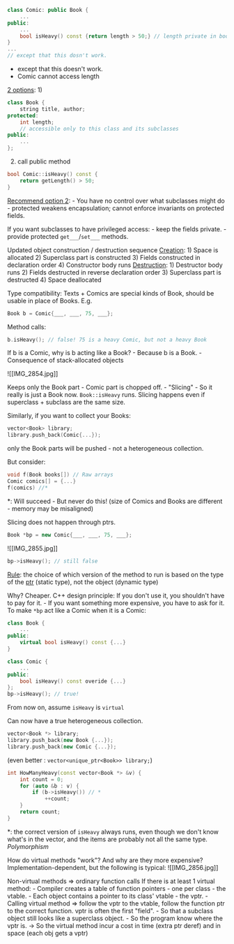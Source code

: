 
```c++
class Comic: public Book {
	...
public:
	...
	bool isHeavy() const {return length > 50;} // length private in book
}
...
// except that this dosn't work.
```
- except that this doesn't work.
- Comic cannot access length

<u>2 options</u>:
1) 
```c++
class Book {
	string title, author;
protected:
	int length;
	// accessible only to this class and its subclasses
public:
	...
};
```
2) call public method
```c++
bool Comic::isHeavy() const {
	return getLength() > 50;
}
```

<u>Recommend option 2</u>:
	- You have no control over what subclasses might do
	- protected weakens encapsulation; cannot enforce invariants on protected fields.

If you want subclasses to have privileged access:
	- keep the fields private.
	- provide protected `get___`/`set___` methods.


Updated object construction / destruction sequence
	<u>Creation</u>:
		1) Space is allocated
		2) Superclass part is constructed
		3) Fields constructed in declaration order
		4) Constructor body runs
	<u>Destruction</u>:
		1) Destructor body runs
		2) Fields destructed in reverse declaration order
		3) Superclass part is destructed
		4) Space deallocated


Type compatibility: Texts + Comics are special kinds of Book, should be usable in place of Books.
E.g. 
```c++
Book b = Comic{___, ___, 75, ___};
```
Method calls: 
```c++
b.isHeavy(); // false! 75 is a heavy Comic, but not a heavy Book
```
If b is a Comic, why is b acting like a Book?
	- Because b is a Book.
	- Consequence of stack-allocated objects

![[IMG_2854.jpg]]

Keeps only the Book part - Comic part is chopped off. 
	- "Slicing"
	- So it really is just a Book now. `Book::isHeavy` runs.
Slicing happens even if superclass + subclass are the same size.


Similarly, if you want to collect your Books:
```c++
vector<Book> library;
library.push_back(Comic{...});
```
only the Book parts will be pushed - not a heterogeneous collection.

But consider: 
```c++
void f(Book books[]) // Raw arrays
Comic comics[] = {...}
f(comics) //*
```
\*:  Will succeed - But never do this!
(size of Comics and Books are different - memory may be misaligned)



Slicing does not happen through ptrs.
```c++
Book *bp = new Comic{___, ___, 75, ___};
```
![[IMG_2855.jpg]]

```c++
bp->isHeavy(); // still false
```
<u>Rule</u>: the choice of which version of the method to run is based on the type of the <u>ptr</u> (static type), not the object (dynamic type)

Why? Cheaper.
C++ design principle: If you don't use it, you shouldn't have to pay for it.
	- If you want something more expensive, you have to ask for it.
To make `*bp` act like a Comic when it is a Comic:
```c++
class Book {
	...
public:
	virtual bool isHeavy() const {...}
}
```

```c++
class Comic {
	...
public:
	bool isHeavy() const overide {...}
};
bp->isHeavy(); // true!
```

From now on, assume `isHeavy` is `virtual`

Can now have a true heterogeneous collection.
```c++
vector<Book *> library;
library.push_back(new Book {...});
library.push_back(new Comic {...});
```
(even better : `vector<unique_ptr<Book>> library;`)

```c++
int HowManyHeavy(const vector<Book *> &v) {
	int count = 0;
	for (auto &b : v) {
		if (b->isHeavy()) // *
			++count;
	}
	return count;
}
```
\*: the correct version of `isHeavy` always runs, even though we don't know what's in the vector, and the items are probably not all the same type.
*Polymorphism*


How do virtual methods "work"? And why are they more expensive?
Implementation-dependent, but the following is typical:
![[IMG_2856.jpg]]


Non-virtual methods => ordinary function calls
If there is at least 1 virtual method:
	- Compiler creates a table of function pointers - one per class - the vtable.
	- Each object contains a pointer to its class' vtable - the vptr.
	- Calling virtual method => follow the vptr to the vtable, follow the function ptr to the correct function.
vptr is often the first "field". - So that a subclass object still looks like a superclass object. - So the program know where the vptr is.
-> So the virtual method incur a cost in time (extra ptr deref) and in space (each obj gets a vptr)



